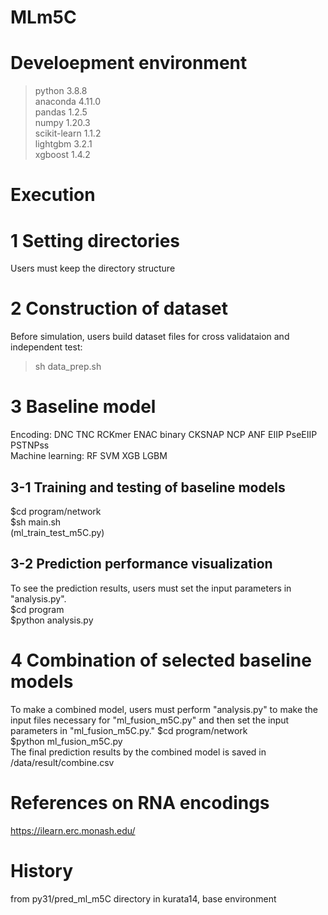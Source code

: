 # MLm5C

# Develoepment environment
 >python 3.8.8  
 >anaconda 4.11.0  
 >pandas 1.2.5  
 >numpy 1.20.3  
 >scikit-learn 1.1.2  
 >lightgbm 3.2.1  
 >xgboost  1.4.2  

# Execution
# 1 Setting directories
Users must keep the directory structure

# 2 Construction of dataset
Before simulation, users build dataset files for cross validataion and independent test: 
>sh data_prep.sh
  
# 3 Baseline model
Encoding: DNC TNC RCKmer ENAC binary CKSNAP NCP ANF EIIP PseEIIP PSTNPss  
Machine learning: RF SVM XGB LGBM 
## 3-1 Training and testing of baseline models
$cd program/network  
$sh main.sh  
(ml_train_test_m5C.py)

## 3-2 Prediction performance visualization
To see the prediction results, users must set the input parameters in "analysis.py".  
$cd program  
$python analysis.py  

# 4 Combination of selected baseline models
To make a combined model, users must perform "analysis.py" to make the input files necessary for "ml_fusion_m5C.py" and then set the input parameters in "ml_fusion_m5C.py." 
$cd program/network  
$python ml_fusion_m5C.py  
The final prediction results by the combined model is saved in /data/result/combine.csv

# References on RNA encodings
https://ilearn.erc.monash.edu/ 

# History
from py31/pred_ml_m5C directory in kurata14, base environment

